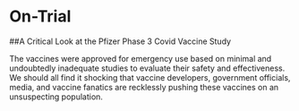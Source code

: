 # On-Trial
##A Critical Look at the Pfizer Phase 3 Covid Vaccine Study

The vaccines were approved for emergency use based on minimal and undoubtedly inadequate studies to evaluate their safety and effectiveness. We should all find it shocking that vaccine developers, government officials, media, and vaccine fanatics are recklessly pushing these vaccines on an unsuspecting population.


